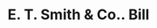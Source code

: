 ---
doi: 10.7916/D8Q25B8V
date_other: '1895'
date_other_textual: '1895'
form: printed ephemera
genre:
- Invoices
name:
- E. T. Smith & Co.
object_in_context_url: https://biggert.cul.columbia.edu/items/view/ave_biggert_00527
subject_hierarchical_geographic:
- Worcester, Massachusetts, United States
subject_name:
- E. T. Smith & Co.
title: E. T. Smith & Co.. Bill
sort_title: E. T. Smith & Co.. Bill
call_number: ave_biggert_00527
coordinates:
- 42.266666666666666,-71.8
pid: ave_biggert_00527
identifiers: ave_biggert_00527
thumbnail: https://derivativo-2.library.columbia.edu/iiif/2/ldpd:343577/full/!256,256/0/native.jpg
permalink: /biggert/ave_biggert_00527/
layout: iiif-image-page
---